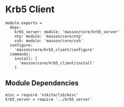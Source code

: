 
# Krb5 Client

    module.exports =
      deps:
        krb5_server: module: 'masson/core/krb5_server'
        ntp: module: 'masson/core/ntp'
        ssh: module: 'masson/core/ssh'
      configure:
        'masson/core/krb5_client/configure'
      commands:
        install: [
          'masson/core/krb5_client/install'
        ]

## Module Dependencies

    misc = require 'nikita/lib/misc'
    krb5_server = require '../krb5_server'
